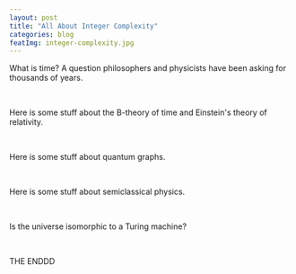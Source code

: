 ```yaml
---
layout: post
title: "All About Integer Complexity"
categories: blog
featImg: integer-complexity.jpg
---
```

<p class="dropCap">What is time? A question philosophers and physicists have been asking for thousands of years.</p>
<br>
<p>Here is some stuff about the B-theory of time and Einstein's theory of relativity.</p>
<br>
<p>Here is some stuff about quantum graphs.</p>
<br>
<p>Here is some stuff about semiclassical physics.</p>
<br>
<p>Is the universe isomorphic to a Turing machine?</p>
<br>
<p>THE ENDDD</p>